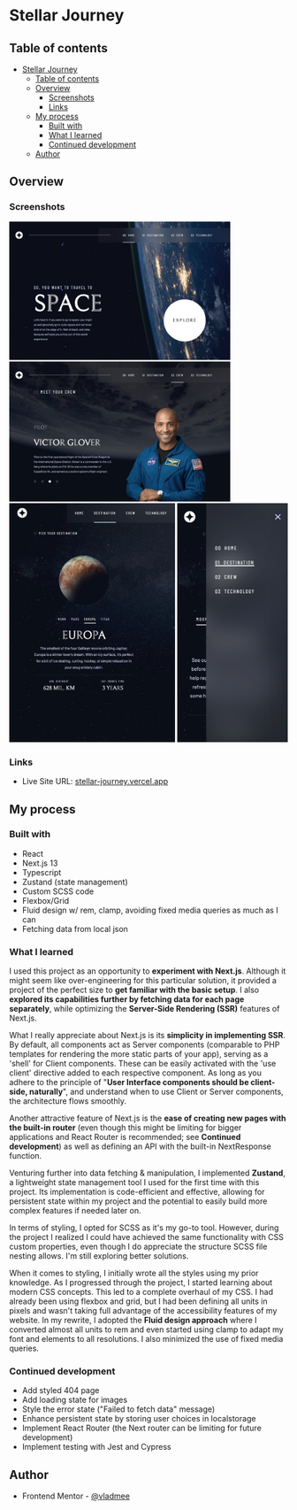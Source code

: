 # Stellar Journey

## Table of contents

- [Stellar Journey](#stellar-journey)
  - [Table of contents](#table-of-contents)
  - [Overview](#overview)
    - [Screenshots](#screenshots)
    - [Links](#links)
  - [My process](#my-process)
    - [Built with](#built-with)
    - [What I learned](#what-i-learned)
    - [Continued development](#continued-development)
  - [Author](#author)

## Overview

### Screenshots

<img src="./screenshots/desktop-home.png" alt="Desktop Home" width="400" />
<img src="./screenshots/desktop-crew.png" alt="Desktop Crew" width="400" />
<img src="./screenshots/tablet-destination.png" alt="Tablet Destination" width="300" />
<img src="./screenshots/mobile-nav.png" alt="Mobile Nav" width="200" />

### Links

- Live Site URL: [stellar-journey.vercel.app](https://stellar-journey.vercel.app/)

## My process

### Built with

- React
- Next.js 13
- Typescript
- Zustand (state management)
- Custom SCSS code
- Flexbox/Grid
- Fluid design w/ rem, clamp, avoiding fixed media queries as much as I can
- Fetching data from local json

### What I learned

I used this project as an opportunity to **experiment with Next.js**. Although it might seem like over-engineering for this particular solution, it provided a project of the perfect size to **get familiar with the basic setup**. I also **explored its capabilities further by fetching data for each page separately**, while optimizing the **Server-Side Rendering (SSR)** features of Next.js.

What I really appreciate about Next.js is its **simplicity in implementing SSR**. By default, all components act as Server components (comparable to PHP templates for rendering the more static parts of your app), serving as a 'shell' for Client components. These can be easily activated with the 'use client' directive added to each respective component. As long as you adhere to the principle of "**User Interface components should be client-side, naturally**", and understand when to use Client or Server components, the architecture flows smoothly.

Another attractive feature of Next.js is the **ease of creating new pages with the built-in router** (even though this might be limiting for bigger applications and React Router is recommended; see **Continued development**) as well as defining an API with the built-in NextResponse function.

Venturing further into data fetching & manipulation, I implemented **Zustand**, a lightweight state management tool I used for the first time with this project. Its implementation is code-efficient and effective, allowing for persistent state within my project and the potential to easily build more complex features if needed later on.

In terms of styling, I opted for SCSS as it's my go-to tool. However, during the project I realized I could have achieved the same functionality with CSS custom properties, even though I do appreciate the structure SCSS file nesting allows. I'm still exploring better solutions.

When it comes to styling, I initially wrote all the styles using my prior knowledge. As I progressed through the project, I started learning about modern CSS concepts. This led to a complete overhaul of my CSS. I had already been using flexbox and grid, but I had been defining all units in pixels and wasn't taking full advantage of the accessibility features of my website. In my rewrite, I adopted the **Fluid design approach** where I converted almost all units to rem and even started using clamp to adapt my font and elements to all resolutions. I also minimized the use of fixed media queries.

### Continued development

- Add styled 404 page
- Add loading state for images
- Style the error state ("Failed to fetch data" message)
- Enhance persistent state by storing user choices in localstorage
- Implement React Router (the Next router can be limiting for future development)
- Implement testing with Jest and Cypress

## Author

- Frontend Mentor - [@vladmee](https://www.frontendmentor.io/profile/vladmee)
